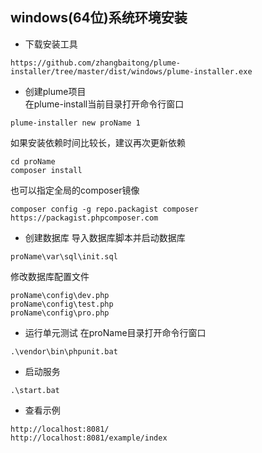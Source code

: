 ## windows(64位)系统环境安装

- 下载安装工具
```
https://github.com/zhangbaitong/plume-installer/tree/master/dist/windows/plume-installer.exe
```
- 创建plume项目  
在plume-install当前目录打开命令行窗口
```
plume-installer new proName 1
```
如果安装依赖时间比较长，建议再次更新依赖
```
cd proName
composer install
```
也可以指定全局的composer镜像
```
composer config -g repo.packagist composer https://packagist.phpcomposer.com
```
- 创建数据库
导入数据库脚本并启动数据库
```
proName\var\sql\init.sql
```
修改数据库配置文件
```
proName\config\dev.php
proName\config\test.php
proName\config\pro.php
```
- 运行单元测试
在proName目录打开命令行窗口
```
.\vendor\bin\phpunit.bat
```
- 启动服务
```
.\start.bat
```
- 查看示例
```
http://localhost:8081/
http://localhost:8081/example/index
```
